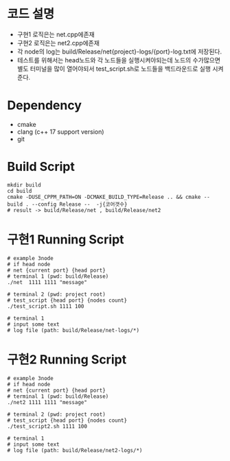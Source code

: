 # 코드 설명
- 구현1 로직은는 net.cpp에존재
- 구현2 로직은는 net2.cpp에존재
- 각 node의 log는 build/Release/net{project}-logs/{port}-log.txt에 저장된다.
- 테스트를 위해서는 head노드와 각 노드들을 실행시켜야되는데 노드의 수가많으면 별도 터미널을 많이 열어야되서 test_script.sh로 노드들을 백드라운드로 실행 시켜준다.

# Dependency
- cmake 
- clang (c++ 17 support version)
- git

# Build Script
```shell
mkdir build
cd build
cmake -DUSE_CPPM_PATH=ON -DCMAKE_BUILD_TYPE=Release .. && cmake --build . --config Release --  -j{코어갯수} 
# result -> build/Release/net , build/Release/net2
```

# 구현1 Running Script
```shell
# example 3node
# if head node
# net {current port} {head port}
# terminal 1 (pwd: build/Release)
./net  1111 1111 "message"

# terminal 2 (pwd: project root)
# test_script {head port} {nodes count}
./test_script.sh 1111 100

# terminal 1
# input some text
# log file (path: build/Release/net-logs/*)
```


# 구현2 Running Script
```shell
# example 3node
# if head node
# net {current port} {head port}
# terminal 1 (pwd: build/Release)
./net2 1111 1111 "message"

# terminal 2 (pwd: project root)
# test_script {head port} {nodes count}
./test_script2.sh 1111 100

# terminal 1
# input some text
# log file (path: build/Release/net2-logs/*)
```
